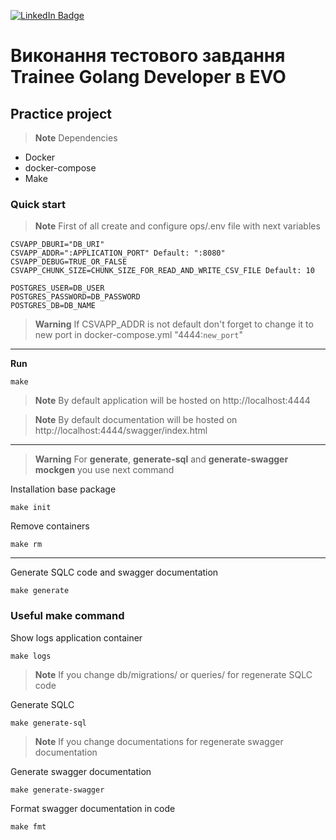 [![LinkedIn Badge](https://img.shields.io/badge/LinkedIn-Profile-informational?style=flat&logo=linkedin&logoColor=white&color=0D76A8)](https://www.linkedin.com/in/daniil-drozdov-a5393521b/)

# Виконання тестового завдання Trainee Golang Developer в EVO

## Practice project

> **Note**
> Dependencies

* Docker
* docker-compose
* Make

### Quick start

> **Note**
> First of all create and configure ops/.env file with next variables

```
CSVAPP_DBURI="DB_URI"
CSVAPP_ADDR=":APPLICATION_PORT" Default: ":8080"
CSVAPP_DEBUG=TRUE_OR_FALSE
CSVAPP_CHUNK_SIZE=CHUNK_SIZE_FOR_READ_AND_WRITE_CSV_FILE Default: 10

POSTGRES_USER=DB_USER
POSTGRES_PASSWORD=DB_PASSWORD
POSTGRES_DB=DB_NAME
```

> **Warning**
> If CSVAPP_ADDR is not default don't forget to change it to new port in docker-compose.yml "4444:`new_port`"

---

**Run**
```shell
make
```

> **Note**
> By default application will be hosted on http://localhost:4444

> **Note**
> By default documentation will be hosted on http://localhost:4444/swagger/index.html

---

> **Warning**
> For **generate**, **generate-sql** and **generate-swagger** **mockgen** you use next command

Installation base package
```shell
make init
```

Remove containers
```shell
make rm
```

---

Generate SQLC code and swagger documentation
```shell
make generate
```

### Useful make command

Show logs application container
```shell
make logs
```

> **Note**
> If you change db/migrations/ or queries/ for regenerate SQLC code

Generate SQLC 
```shell
make generate-sql
```

> **Note**
> If you change documentations for regenerate swagger documentation

Generate swagger documentation
```shell
make generate-swagger
```

Format swagger documentation in code
```shell
make fmt
```
